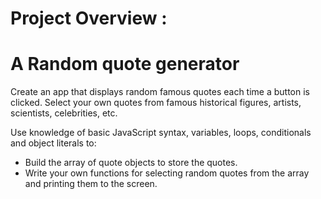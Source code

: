 # Project Overview :

# A Random quote generator
Create an app that displays random famous quotes each time a button is clicked. Select your own quotes from famous historical figures, artists, scientists, celebrities, etc.

Use knowledge of basic JavaScript syntax, variables, loops, conditionals and object literals to:

 - Build the array of quote objects to store the quotes.
 - Write your own functions for selecting random quotes from the array and printing them to the screen.
